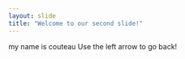 ```yaml
---
layout: slide
title: "Welcome to our second slide!"
---
```

my name is couteau
Use the left arrow to go back!
